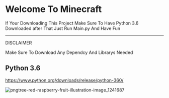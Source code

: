 # Welcome To Minecraft

If Your Downloading This Project Make Sure To Have Python 3.6 Downloaded after That Just Run Main.py And Have Fun

**************
DISCLAIMER

Make Sure To Download Any Dependcy And Librarys Needed


Python 3.6
----------

https://www.python.org/downloads/release/python-360/



![pngtree-red-raspberry-fruit-illustration-image_1241687](https://user-images.githubusercontent.com/61126041/135694572-14bdd248-6d65-4747-884f-73f249b19bbf.jpg)
